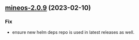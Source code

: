 

## [mineos-2.0.9](https://github.com/truecharts/charts/compare/mineos-2.0.8...mineos-2.0.9) (2023-02-10)

### Fix

- ensure new helm deps repo is used in latest releases as well.
  
  